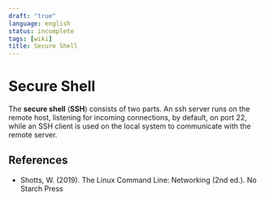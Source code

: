 ```yaml
---
draft: "true"
language: english
status: incomplete
tags: [wiki]
title: Secure Shell
---
```


# Secure Shell

The **secure shell** (**SSH**) consists of two parts. An ssh server runs on the remote host, listening for incoming connections, by default, on port 22, while an SSH client is used on the local system to communicate with the remote server.

## References

- Shotts, W. (2019). <span class="reference-title">The Linux Command Line: Networking (2nd ed.)</span>. No Starch Press
